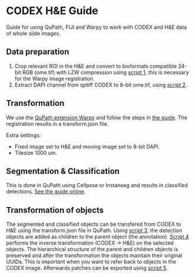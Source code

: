 # CODEX H&E Guide
Guide for using QuPath, FIJI and Warpy to work with CODEX and H&E data of whole slide images.

## Data preparation
1. Crop relevant ROI in the H&E and convert to bioformats compatible 24-bit RGB (ome.tif) with LZW compression using [script 1](scripts/export_HE.groovy), this is necessary for the Warpy image registration.
2. Extract DAPI channel from qptiff CODEX to 8-bit ome.tif, using [script 2](scripts/extract_8bit_DAPI.groovy).

## Transformation
We use the [QuPath extension Warpy](https://github.com/BIOP/qupath-extension-warpy) and follow the steps in [the guide](https://imagej.net/plugins/bdv/warpy/warpy-extension). The registration results in a transform.json file.

Extra settings:
* Fixed image set to H&E and moving image set to 8-bit DAPI.
* Tilesize 1000 um.
  
## Segmentation & Classification
This is done in QuPath using Cellpose or Instanseg and results in classified detections. [See the guide online](https://qupath.readthedocs.io/en/stable/docs/tutorials/cell_classification.html).

## Transformation of objects
The segmented and classified objects can be transfered from CODEX to H&E using the transform.json file in QuPath. Using [script 3](scripts/set_parent.groovy), the detection objects are added as children to the parent object (the annotation). [Script 4](scripts/tps_transform.groovy) performs the inverse transformation (CODEX -> H&E) on the selected objects. The hierarchical structure of the parent and children objects is preserved and after the transformation the objects maintain their original UUIDs. This is important when you want to refer back to objects in the CODEX image. Afterwards patches can be exported using [script 5](scripts/extract_patches.groovy).
